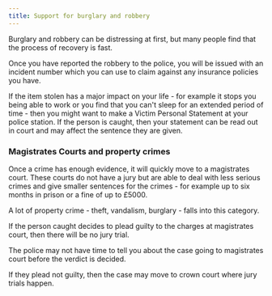```yaml
---
title: Support for burglary and robbery
---
```


Burglary and robbery can be distressing at first, but many people find that the process of recovery is fast. 

Once you have reported the robbery to the police, you will be issued with an incident number which you can use to claim against any insurance policies you have.

If the item stolen has a major impact on your life - for example it stops you being able to work or you find that you can't sleep for an extended period of time - then you might want to make a Victim Personal Statement at your police station. If the person is caught, then your statement can be read out in court and may affect the sentence they are given.

### Magistrates Courts and property crimes

Once a crime has enough evidence, it will quickly move to a magistrates court. These courts do not have a jury but are able to deal with less serious crimes and give smaller sentences for the crimes - for example up to six months in prison or a fine of up to £5000. 

A lot of property crime - theft, vandalism, burglary - falls into this category.

If the person caught decides to plead guilty to the charges at magistrates court, then there will be no jury trial.

The police may not have time to tell you about the case going to magistrates court before the verdict is decided.

If they plead not guilty, then the case may move to crown court where jury trials happen.
